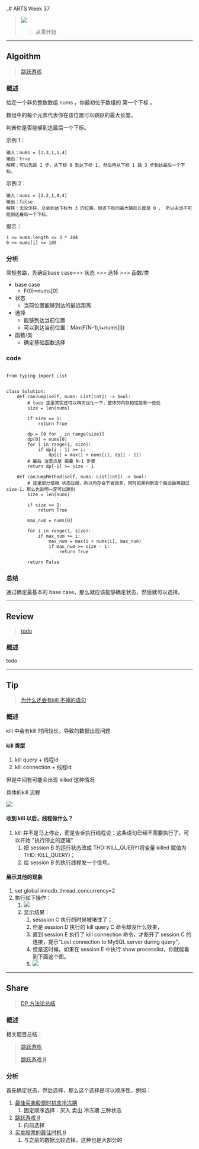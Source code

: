 _# ARTS Week 37

> ![](https://github.com/Carmenliukang/ARTS/blob/master/image/37/1.jpg)
>> 从零开始

***

## Algoithm

> [跳跃游戏](https://leetcode-cn.com/problems/jump-game)

### 概述

给定一个非负整数数组 nums ，你最初位于数组的 第一个下标 。

数组中的每个元素代表你在该位置可以跳跃的最大长度。

判断你是否能够到达最后一个下标。

示例 1：

    输入：nums = [2,3,1,1,4]
    输出：true
    解释：可以先跳 1 步，从下标 0 到达下标 1, 然后再从下标 1 跳 3 步到达最后一个下标。

示例 2：

    输入：nums = [3,2,1,0,4]
    输出：false
    解释：无论怎样，总会到达下标为 3 的位置。但该下标的最大跳跃长度是 0 ， 所以永远不可能到达最后一个下标。

提示：

    1 <= nums.length <= 3 * 104
    0 <= nums[i] <= 105

### 分析

常规套路，先确定base case>>> 状态 >>> 选择 >>> 函数/类

* base case
    * F(0)=nums[0]
* 状态
    * 当前位置能够到达的最远距离
* 选择
    * 能够到达当前位置
    * 可以到达当前位置：Max(F(N-1),i+nums[i])
* 函数/类
    * 确定基础函数选择

### code

```python3

from typing import List


class Solution:
    def canJump(self, nums: List[int]) -> bool:
        # todo 这里其实还可以再次优化一下，整体的内存和性能有一些低
        size = len(nums)

        if size == 1:
            return True

        dp = [0 for _ in range(size)]
        dp[0] = nums[0]
        for i in range(1, size):
            if dp[i - 1] >= i:
                dp[i] = max(i + nums[i], dp[i - 1])
        # 最后 注意点是 需要 N-1 步骤
        return dp[-1] >= size - 1

    def canJumpMethod(self, nums: List[int]) -> bool:
        # 这里部分使用 状态压缩，所以内存会节省很多，同时如果判断这个最远距离超过size-1，那么也说明一定可以跳到
        size = len(nums)

        if size == 1:
            return True

        max_num = nums[0]

        for i in range(1, size):
            if max_num >= i:
                max_num = max(i + nums[i], max_num)
                if max_num >= size - 1:
                    return True

        return False

```

### 总结

通过确定最基本的 base case，那么就应该能够确定状态，然后就可以选择。

***

## Review

> [todo](todo)

### 概述

todo

***

## Tip

> [为什么还会有kill 不掉的语句](https://time.geekbang.org/column/article/79026)

### 概述

kill 中会有kill 时间较长，导致的数据出现问题

#### kill 类型

1. kill query + 线程id
2. kill connection + 线程id

但是中间有可能会出现 killed 这种情况

具体的kill 流程

![](https://github.com/Carmenliukang/ARTS/blob/master/image/37/2.webp)

#### 收到 kill 以后，线程做什么？

1. kill 并不是马上停止，而是告诉执行线程说：这条语句已经不需要执行了，可以开始 "执行停止的逻辑"
    1. 把 session B 的运行状态改成 THD::KILL_QUERY(将变量 killed 赋值为 THD::KILL_QUERY)；
    2. 给 session B 的执行线程发一个信号。

#### 展示其他的现象

1. set global innodb_thread_concurrency=2
2. 执行如下操作：
    1. ![](https://github.com/Carmenliukang/ARTS/blob/master/image/37/3.webp)
    2. 显示结果：
        1. sesssion C 执行的时候被堵住了；
        2. 但是 session D 执行的 kill query C 命令却没什么效果，
        3. 直到 session E 执行了 kill connection 命令，才断开了 session C 的连接，提示“Lost connection to MySQL server during query”，
        4. 但是这时候，如果在 session E 中执行 show processlist，你就能看到下面这个图。
        5. ![](https://github.com/Carmenliukang/ARTS/blob/master/image/37/4.webp)

***

## Share

> [DP 方法论总结](https://github.com/Carmenliukang/ARTS/blob/master/week37.md#share)

### 概述

相关题目总结：

> [跳跃游戏](https://leetcode-cn.com/problems/jump-game)
>
> [跳跃游戏 II](https://leetcode-cn.com/problems/jump-game-ii/)

### 分析

首先确定状态，然后选择，那么这个选择是可以顺序性，例如：

1. [最佳买卖股票时机含冷冻期](https://leetcode-cn.com/problems/best-time-to-buy-and-sell-stock-with-cooldown/)
    1. 固定顺序选择：买入 卖出 冷冻期 三种状态
2. [跳跃游戏 II](https://leetcode-cn.com/problems/jump-game-ii/)
    1. 向前选择
3. [买卖股票的最佳时机 II](https://leetcode-cn.com/problems/best-time-to-buy-and-sell-stock-ii/)
    1. 与之前的数据比较选择，这种也是大部分的
